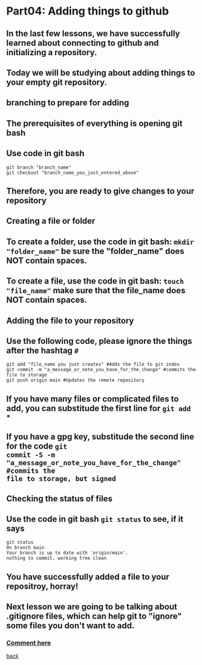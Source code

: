 # Part04: Adding things to github
## In the last few lessons, we have successfully learned about connecting to github and initializing a repository.
## Today we will be studying about adding things to your empty git repository.
## **branching to prepare for adding**
## The prerequisites of everything is opening git bash
## Use code in git bash 

    git branch "branch_name"
    git checkout "branch_name_you_just_entered_above"

## Therefore, you are ready to give changes to your repository

## **Creating a file or folder**
## To create a folder, use the code in git bash: <code>mkdir "folder_name"</code> be sure the "folder_name" does NOT contain spaces.
## To create a file, use the code in git bash: <code>touch "file_name"</code> make sure that the file_name does NOT contain spaces.

## **Adding the file to your repository**
## Use the following code, please ignore the things after the hashtag <code>#</code>

    git add "file_name you just creates" #Adds the file to git index
    git commit -m "a_message_or_note_you_have_for_the_change" #commits the file to storage
    git push origin main #Updates the remote repository

## If you have many files or complicated files to add, you can substitude the first line for <code>git add *</code>
## If you have a gpg key, substitude the second line for the code <code>git commit -S -m "a_message_or_note_you_have_for_the_change" #commits the file to storage, but signed</code> 

## **Checking the status of files**
## Use the code in git bash <code>git status</code> to see, if it says

    git status
    On branch main
    Your branch is up to date with 'origin/main'.
    nothing to commit, working tree clean

## You have successfully added a file to your repositroy, horray!

## Next lesson we are going to be talking about .gitignore files, which can help git to "ignore" some files you don't want to add.
### **[Comment here](https://qqiumax.github.io/comment/)**

[back](https://qqiumax.github.io/blog/)
